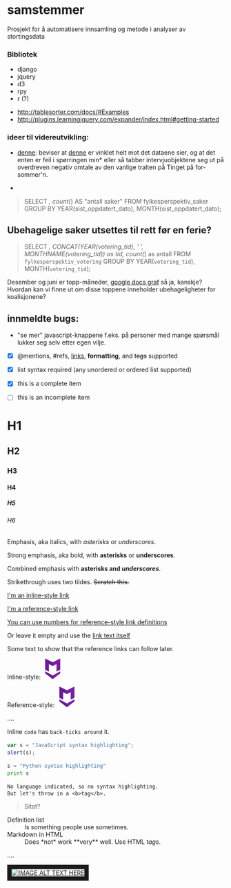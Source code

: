 samstemmer
==========

Prosjekt for å automatisere innsamling og metode i analyser av stortingsdata

### Bibliotek
- django
- jquery
- d3
- rpy
- r (?)
* http://tablesorter.com/docs/#Examples
* http://plugins.learningjquery.com/expander/index.html#getting-started



### ideer til videreutvikling:


- [denne](https://docs.google.com/spreadsheet/ccc?key=0AgAXDJuvjySMdDlVOWJIclRRTkhPTmxIRjVRU01jMEE):  beviser at [denne](http://www.nrk.no/valg2013/_-regjeringen-tommer-skuffene-1.11038459) er vinklet helt mot det dataene sier, og at det enten er feil i spørringen min* eller så tabber intervjuobjektene seg ut på overdreven negativ omtale av den vanlige tralten på Tinget på for-sommer'n.

* 
> SELECT *, count(*) AS "antall saker" FROM fylkesperspektiv_saker GROUP BY YEAR(sist_oppdatert_dato), MONTH(sist_oppdatert_dato);



## Ubehagelige saker utsettes til rett før en ferie?
> SELECT *, CONCAT(YEAR(votering_tid), ' ', MONTHNAME(votering_tid)) as tid, count(*) as antall FROM `fylkesperspektiv_votering` GROUP BY YEAR(`votering_tid`), MONTH(`votering_tid`);

Desember og juni er topp-måneder, [google docs graf](https://docs.google.com/spreadsheet/ccc?key=0AgAXDJuvjySMdDlVOWJIclRRTkhPTmxIRjVRU01jMEE&usp=sharing) så ja, kanskje? Hvordan kan vi finne ut om disse toppene inneholder ubehageligheter for koalisjonene?








## innmeldte bugs:
- "se mer" javascript-knappene f.eks. på personer med mange spørsmål lukker seg selv etter egen vilje. 



- [x] @mentions, #refs, [links](), **formatting**, and <del>tags</del> supported
- [x] list syntax required (any unordered or ordered list supported)
- [x] this is a complete item
- [ ] this is an incomplete item



# H1
## H2
### H3
#### H4
##### H5
###### H6





Emphasis, aka italics, with *asterisks* or _underscores_.

Strong emphasis, aka bold, with **asterisks** or __underscores__.

Combined emphasis with **asterisks and _underscores_**.

Strikethrough uses two tildes. ~~Scratch this.~~

[I'm an inline-style link](https://www.google.com)

[I'm a reference-style link][Arbitrary case-insensitive reference text]

[You can use numbers for reference-style link definitions][1]

Or leave it empty and use the [link text itself][]

Some text to show that the reference links can follow later.

[arbitrary case-insensitive reference text]: https://www.mozilla.org
[1]: http://slashdot.org
[link text itself]: http://www.reddit.com


Inline-style: 
![alt text](https://github.com/adam-p/markdown-here/raw/master/src/common/images/icon48.png "Logo Title Text 1")

Reference-style: 
![alt text][logo]

[logo]: https://github.com/adam-p/markdown-here/raw/master/src/common/images/icon48.png "Logo Title Text 2"

....

Inline `code` has `back-ticks around` it.


 ```javascript
 var s = "JavaScript syntax highlighting";
 alert(s);
 ```
 
 ```python
 s = "Python syntax highlighting"
 print s
 ```
 
 ```
 No language indicated, so no syntax highlighting. 
 But let's throw in a <b>tag</b>.
 ```

 > Sitat?

<dl>
  <dt>Definition list</dt>
  <dd>Is something people use sometimes.</dd>

  <dt>Markdown in HTML</dt>
  <dd>Does *not* work **very** well. Use HTML <em>tags</em>.</dd>
</dl>

....

<a href="http://www.youtube.com/watch?feature=player_embedded&v=YOUTUBE_VIDEO_ID_HERE
" target="_blank"><img src="http://img.youtube.com/vi/YOUTUBE_VIDEO_ID_HERE/0.jpg" 
alt="IMAGE ALT TEXT HERE" width="240" height="180" border="10" /></a>